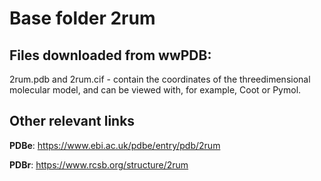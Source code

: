 # Base folder 2rum

## Files downloaded from wwPDB:

2rum.pdb and 2rum.cif - contain the coordinates of the threedimensional molecular model, and can be viewed with, for example, Coot or Pymol.



## Other relevant links 
**PDBe**:  https://www.ebi.ac.uk/pdbe/entry/pdb/2rum
 
**PDBr**: https://www.rcsb.org/structure/2rum 
